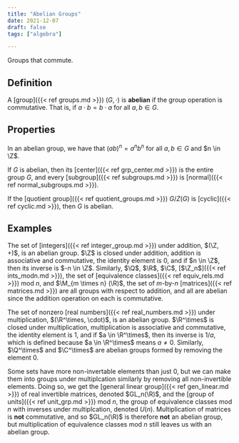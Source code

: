 ```yaml
---
title: "Abelian Groups"
date: 2021-12-07
draft: false
tags: ["algebra"]

---
```


Groups that commute.

## Definition
A [group]({{< ref groups.md >}}) $(G, \cdot)$ is **abelian** if the group operation is commutative. That is, if $a \cdot b = b \cdot a$ for all $a,b \in G$. 

## Properties
In an abelian group, we have that $(ab)^n = a^n b^n$ for all $a,b \in G$ and $n \in \Z$.

If $G$ is abelian, then its [center]({{< ref grp_center.md >}}) is the entire group $G$, and every [subgroup]({{< ref subgroups.md >}}) is [normal]({{< ref normal_subgroups.md >}}).

If the [quotient group]({{< ref quotient_groups.md >}}) $G/Z(G)$ is [cyclic]({{< ref cyclic.md >}}), then $G$ is abelian.

## Examples
The set of [integers]({{< ref integer_group.md >}}) under addition, $(\Z, +)$, is an abelian group. $\Z$ is closed under addition, addition is associative and commutative, the identity element is $0$, and if $n \in \Z$, then its inverse is $-n \in \Z$. Similarly, $\Q$, $\R$, $\C$, [$\Z_n$]({{< ref ints_modn.md >}}), the set of [equivalence classes]({{< ref equiv_rels.md >}}) mod $n$, and $\M_{m \times n} (\R)$, the set of $m$-by-$n$ [matrices]({{< ref matrices.md >}}) are all groups with respect to addition, and all are abelian since the addition operation on each is commutative.

The set of nonzero [real numbers]({{< ref real_numbers.md >}}) under multiplication, $(\R^\times, \cdot)$, is an abelian group. $\R^\times$ is closed under multiplication, multiplication is associative and commutative, the identity element is $1$, and if $a \in \R^\times$, then its inverse is $1 / a$, which is defined because $a \in \R^\times$ means $a \neq 0$. Similarly, $\Q^\times$ and $\C^\times$ are abelian groups formed by removing the element $0$. 

Some sets have more non-invertable elements than just $0$, but we can make them into groups under multiplcation similarly by removing all non-invertible elements. Doing so, we get the [general linear group]({{< ref gen_linear.md >}}) of real invertible matrices, denoted $GL_n(\R)$, and the [group of units]({{< ref unit_grp.md >}}) mod $n$, the group of equivalence classes mod $n$ with inverses under multiplcation, denoted $U(n)$. Multiplication of matrices is **not** commutative, and so $GL_n(\R)$ is therefore **not** an abelian group, but multiplication of equivalence classes mod $n$ still leaves us with an abelian group. 
